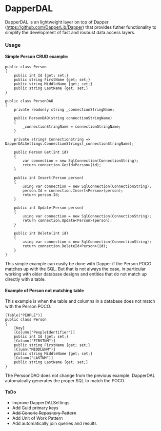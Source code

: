 # DapperDAL

DapperDAL is an lightweight layer on top of Dapper (https://github.com/DapperLib/Dapper) that provides futher functionality to simplify the development of fast and roubust data access layers.

### Usage
#### Simple Person CRUD example:
```
public class Person
{
    public int Id {get; set;}
    public string FirstName {get; set;}
    public string MiddleName {get; set;}
    public string LastName {get; set;}
}

public class PersonDAO
{
    private readonly string _connectionStringName;

    public PersonDAO(string connectionStringName)
    {
        _connectionStringName = connectionStringName;
    }

    private string? ConnectionString => DapperDALSettings.ConnectionStrings(_connectionStringName);

    public Person Get(int id)
    {
        var connection = new SqlConnection(ConnectionString);
        return connection.GetId<Person>(id);
    }

    public int Insert(Person person)
    {
        using var connection = new SqlConnection(ConnectionString);
        person.Id = connection.Insert<Person>(person);
        return person.Id;
    }

    public int Update(Person person)
    {
        using var connection = new SqlConnection(ConnectionString);
        return connection.Update<Person>(person);
    }

    public int Delete(int id)
    {
        using var connection = new SqlConnection(ConnectionString);
        return connection.DeleteId<Person>(id);
    }
}
```
This simple example can easily be done with Dapper if the Person POCO matches up with the SQL.
But that is not always the case, in particular working with older database designs and entities that do not match up directly with a table.

#### Example of Person not matching table
This example is when the table and columns in a database does not match with the Person POCO.
```
[Table("PEOPLE")]
public class Person
{
    [Key]
    [Column("PeopleIdentifier")]
    public int Id {get; set;}
    [Column("FIRSTNM")]
    public string FirstName {get; set;}
    [Clumn("MIDDLENM")]
    public string MiddleName {get; set;}
    [Column("LASTNM")]
    public string LastName {get; set;}
}
```
The PerssonDAO does not change from the previous example. 
DapperDAL automatcally generates the proper SQL to match the POCO.


#### ToDo
- Improve DapperDALSettings
- Add Guid primary keys
- ~~Add Generic Repository Pattern~~
- Add Unit of Work Pattern
- Add automatically join queries and results
